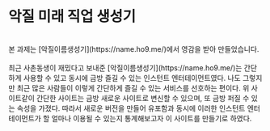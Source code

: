<h1>악질 미래 직업 생성기</h1>
<br>
본 과제는 [악질이름생성기](https://name.ho9.me/)에서 영감을 받아 만들었습니다.
<br>
<br>
최근 사촌동생이 재밌다고 보내준 [악질이름생성기](https://name.ho9.me/)는 간단하게 사용할 수 있고 동시에 금방 즐길 수 있는 인스턴트 엔터테이먼트였다. 나도 그렇지만 최근 많은 사람들이 이렇게 
간단하게 즐길 수 있는 서비스를 선호하는 편이다. 위 사이트같이 간단한 사이트는 금방 새로운 사이트로 변신할 수 있으며, 또 금방 퍼질 수 있는 속성을 가졌다. 따라서 새로운 버전을 만들어 유포함과 동시에 이러한 인스턴트 엔터테이먼트가 할 얼마나 이용될 수 있는지 통계해보고자 이 사이트를 만들기로 하였다.